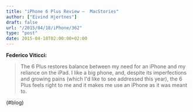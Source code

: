 ```yaml
---
title: "iPhone 6 Plus Review –  MacStories"
author: ["Eivind Hjertnes"]
draft: false
url: "/2015/04/18/iPhone/362"
type: "post"
date: 2015-04-18T02:00:00+02:00
---
```


**Federico Viticci:**

> The 6 Plus restores balance between my need for an iPhone and my
> reliance on the iPad. I like a big phone, and, despite its
> imperfections and growing pains (which I'd like to see addressed this
> year), the 6 Plus feels right to me and it makes me use an iPhone as
> it was meant to.

(#blog)
